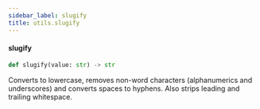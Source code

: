 ```yaml
---
sidebar_label: slugify
title: utils.slugify
---
```


#### slugify

```python
def slugify(value: str) -> str
```

Converts to lowercase, removes non-word characters (alphanumerics and underscores)
and converts spaces to hyphens. Also strips leading and trailing whitespace.

